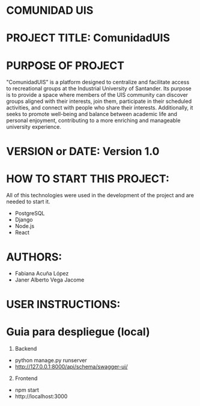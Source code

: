 # COMUNIDAD UIS
# PROJECT TITLE: ComunidadUIS
# PURPOSE OF PROJECT
"ComunidadUIS" is a platform designed to centralize and facilitate access to recreational groups at the Industrial University of Santander. Its purpose is to provide a space where members of the UIS community can discover groups aligned with their interests, join them, participate in their scheduled activities, and connect with people who share their interests. Additionally, it seeks to promote well-being and balance between academic life and personal enjoyment, contributing to a more enriching and manageable university experience.
# VERSION or DATE: Version 1.0
# HOW TO START THIS PROJECT:
All of this technologies were used in the development of the project and are needed to start it.
- PostgreSQL
- Django
- Node.js
- React

# AUTHORS:
- Fabiana Acuña López
- Janer Alberto Vega Jacome

# USER INSTRUCTIONS: 



# Guia para despliegue (local)

1. Backend

- python manage.py runserver
- http://127.0.0.1:8000/api/schema/swagger-ui/

2. Frontend

- npm start
- http://localhost:3000